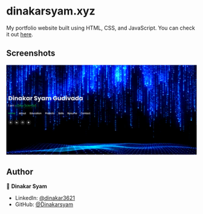 # dinakarsyam.xyz

My portfolio website built using HTML, CSS, and JavaScript. You can check it out [here](https://dinakarsyam.xyz).



## Screenshots

<p float="center">
    <img src="https://github.com/Dinakarsyam/MYPortfolio/blob/main/Screenshots/Screenshot%20(94).png" width="800">
</p>



## Author

👤 **Dinakar Syam**

* LinkedIn: [@dinakar3621](https://www.linkedin.com/in/dinakar3621)
* GitHub: [@Dinakarsyam](https://github.com/Dinakarsyam)
